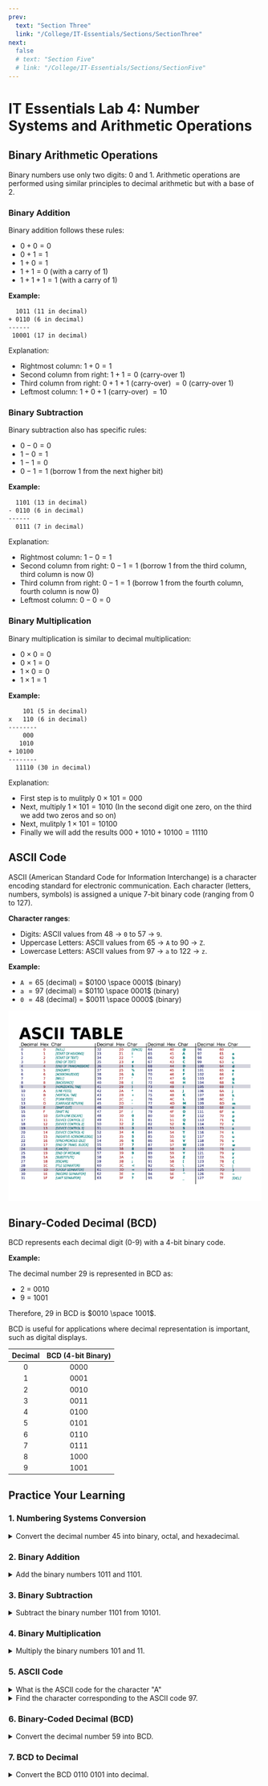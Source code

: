 ```yaml
---
prev:
  text: "Section Three"
  link: "/College/IT-Essentials/Sections/SectionThree"
next:
  false
  # text: "Section Five"
  # link: "/College/IT-Essentials/Sections/SectionFive"
---
```


# IT Essentials Lab 4: Number Systems and Arithmetic Operations

## Binary Arithmetic Operations

Binary numbers use only two digits: 0 and 1. Arithmetic operations are performed using similar principles to decimal arithmetic but with a base of 2.

### Binary Addition

Binary addition follows these rules:

- $0 + 0 = 0$
- $0 + 1 = 1$
- $1 + 0 = 1$
- $1 + 1 = 0$ (with a carry of $1$)
- $1+1+1 = 1$ (with a carry of $1$)

**Example:**

```
  1011 (11 in decimal)
+ 0110 (6 in decimal)
------
 10001 (17 in decimal)
```

Explanation:

- Rightmost column: $1 + 0 = 1$
- Second column from right: $1 + 1 = 0$ (carry-over $1$)
- Third column from right: $0 + 1 + 1$ (carry-over) $= 0$ (carry-over $1$)
- Leftmost column: $1 + 0 + 1$ (carry-over) $= 10$

### Binary Subtraction

Binary subtraction also has specific rules:

- $0 - 0 = 0$
- $1 - 0 = 1$
- $1 - 1 = 0$
- $0 - 1 = 1$ (borrow $1$ from the next higher bit)

**Example:**

```
  1101 (13 in decimal)
- 0110 (6 in decimal)
------
  0111 (7 in decimal)
```

Explanation:

- Rightmost column: $1 - 0 = 1$
- Second column from right: $0 - 1 = 1$ (borrow $1$ from the third column, third column is now $0$)
- Third column from right: $0 - 1 = 1$ (borrow $1$ from the fourth column, fourth column is now $0$)
- Leftmost column: $0 - 0 = 0$

### Binary Multiplication

Binary multiplication is similar to decimal multiplication:

- $0 \times 0 = 0$
- $0 \times 1 = 0$
- $1 \times 0 = 0$
- $1 \times 1 = 1$

**Example:**

```
    101 (5 in decimal)
x   110 (6 in decimal)
--------
    000
   1010
+ 10100
--------
  11110 (30 in decimal)
```

Explanation:

- First step is to mulitply $0 \times 101 = 000$
- Next, multiply $1 \times 101 = 1010$ (In the second digit one zero, on the third we add two zeros and so on)
- Next, mulitply $1 \times 101 = 10100$
- Finally we will add the results $000 + 1010 + 10100 = 11110$

## ASCII Code

ASCII (American Standard Code for Information Interchange) is a character encoding standard for electronic communication. Each character (letters, numbers, symbols) is assigned a unique 7-bit binary code (ranging from 0 to 127).

**Character ranges**:

- Digits: ASCII values from 48 -> `0` to 57 -> `9`.
- Uppercase Letters: ASCII values from 65 -> `A` to 90 -> `Z`.
- Lowercase Letters: ASCII values from 97 -> `a` to 122 -> `z`.

**Example:**

- `A` $= 65$ (decimal) = $0100 \space 0001$ (binary)
- `a` $= 97$ (decimal) = $0110 \space 0001$ (binary)
- `0` $= 48$ (decimal) = $0011 \space 0000$ (binary)

![](../imgs/figure-7.png)

## Binary-Coded Decimal (BCD)

BCD represents each decimal digit (0-9) with a 4-bit binary code.

**Example:**

The decimal number 29 is represented in BCD as:

- $2$ = $0010$
- $9$ = $1001$

Therefore, $29$ in BCD is $0010 \space 1001$.

BCD is useful for applications where decimal representation is important, such as digital displays.

| Decimal | BCD (4-bit Binary) |
| :-----: | :----------------: |
|    0    |        0000        |
|    1    |        0001        |
|    2    |        0010        |
|    3    |        0011        |
|    4    |        0100        |
|    5    |        0101        |
|    6    |        0110        |
|    7    |        0111        |
|    8    |        1000        |
|    9    |        1001        |

## Practice Your Learning

### 1. Numbering Systems Conversion

<details>
  <summary>Convert the decimal number 45 into binary, octal, and hexadecimal.</summary>
  <b>Solution:</b>

- Binary: $45 \to 101101$
- Octal: $45 \to 55$
- Hexadecimal: $45 \to 2D$
</details>

### 2. Binary Addition

<details>
  <summary>Add the binary numbers 1011 and 1101.</summary>
  <b>Solution:</b>

```
        1011
      + 1101
      ------
      11000 (Binary)

```

Decimal equivalent: $11 + 13 = 24$

</details>

### 3. Binary Subtraction

<details>
<summary>Subtract the binary number 1101 from 10101.</summary>
<b>Solution:</b>

```
       10101
    -   1101
    --------
       1000 (Binary)
```

Decimal equivalent: $21 - 13 = 8$

</details>

### 4. Binary Multiplication

<details>
<summary>Multiply the binary numbers 101 and 11.</summary>
<b>Solution:</b>

```
        101
      ×  11
    --------
        101
    + 1010
    --------
       1111 (Binary)
```

Decimal equivalent: $5 × 3 = 15$

</details>

### 5. ASCII Code

<details>
<summary>What is the ASCII code for the character "A"</summary>

<b>Solution:</b>

- ASCII code for `A` is $65$ (decimal) or $0100 \space 0001$ (binary).

</details>

<details>
<summary>Find the character corresponding to the ASCII code 97.</summary>
<b>Solution:</b>

- ASCII code `97` corresponds to the character `a`.
</details>

### 6. Binary-Coded Decimal (BCD)

<details>
<summary>Convert the decimal number 59 into BCD.</summary>
<b>Solution:</b>

- Decimal `59` in BCD: $0101 \space 1001$
</details>

### 7. BCD to Decimal

<details>
<summary>Convert the BCD 0110 0101 into decimal.</summary>
<b>Solution:</b>

- BCD $0110 \space 0101$ corresponds to decimal $65$.
</details>

